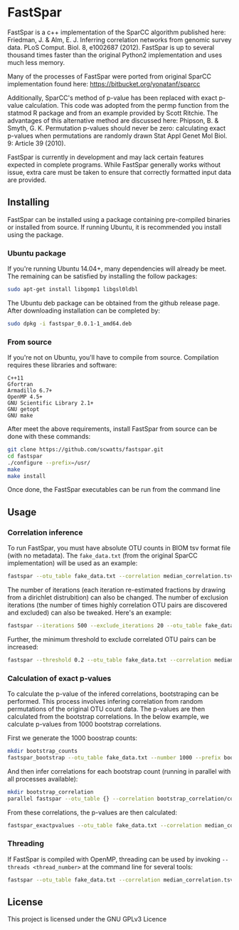 # FastSpar
FastSpar is a c++ implementation of the SparCC algorithm published here: Friedman, J. & Alm, E. J. Inferring correlation networks from genomic survey data. PLoS Comput. Biol. 8, e1002687 (2012). FastSpar is up to several thousand times faster than the original Python2 implementation and uses much less memory.

Many of the processes of FastSpar were ported from original SparCC implementation found here: https://bitbucket.org/yonatanf/sparcc

Additionally, SparCC's method of p-value has been replaced with exact p-value calculation. This code was adopted from the permp function from the statmod R package and from an example provided by Scott Ritchie. The advantages of this alternative method are discussed here: Phipson, B. & Smyth, G. K. Permutation p-values should never be zero: calculating exact p-values when permutations are randomly drawn Stat Appl Genet Mol Biol. 9: Article 39 (2010).

FastSpar is currently in development and may lack certain features expected in complete programs. While FastSpar generally works without issue, extra care must be taken to ensure that correctly formatted input data are provided.


## Installing
FastSpar can be installed using a package containing pre-compiled binaries or installed from source. If running Ubuntu, it is recommended you install using the package.


### Ubuntu package
If you're running Ubuntu 14.04+, many dependencies will already be meet. The remaining can be satisfied by installing the follow packages:
```bash
sudo apt-get install libgomp1 libgsl0ldbl
```

The Ubuntu deb package can be obtained from the github release page. After downloading installation can be completed by:
```bash
sudo dpkg -i fastspar_0.0.1-1_amd64.deb
```


### From source
If you're not on Ubuntu, you'll have to compile from source. Compilation requires these libraries and software:
```
C++11
Gfortran
Armadillo 6.7+
OpenMP 4.5+
GNU Scientific Library 2.1+
GNU getopt
GNU make
```

After meet the above requirements, install FastSpar from source can be done with these commands:
```bash
git clone https://github.com/scwatts/fastspar.git
cd fastspar
./configure --prefix=/usr/
make
make install
```
Once done, the FastSpar executables can be run from the command line


## Usage
### Correlation inference
To run FastSpar, you must have absolute OTU counts in BIOM tsv format file (with no metadata). The `fake_data.txt` (from the original SparCC implementation) will be used as an example:

```bash
fastspar --otu_table fake_data.txt --correlation median_correlation.tsv --covariance median_covariance.tsv
```

The number of iterations (each iteration re-estimated fractions by drawing from a dirichlet distrubition) can also be changed. The number of exclusion iterations (the number of times highly correlation OTU pairs are discovered and excluded) can also be tweaked. Here's an example:

```bash
fastspar --iterations 500 --exclude_iterations 20 --otu_table fake_data.txt --correlation median_correlation.tsv --covariance median_covariance.tsv
```

Further, the minimum threshold to exclude correlated OTU pairs can be increased:
```bash
fastspar --threshold 0.2 --otu_table fake_data.txt --correlation median_correlation.tsv --covariance median_covariance.tsv
```


### Calculation of exact p-values
To calculate the p-value of the infered correlations, bootstraping can be performed. This process involves infering correlation from random permutations of the original OTU count data. The p-values are then calculated from the bootstrap correlations. In the below example, we calculate p-values from 1000 bootstrap correlations.


First we generate the 1000 boostrap counts:

```bash
mkdir bootstrap_counts
fastspar_bootstrap --otu_table fake_data.txt --number 1000 --prefix bootstrap_counts/fake_data
```

And then infer correlations for each bootstrap count (running in parallel with all processes available):

```bash
mkdir bootstrap_correlation
parallel fastspar --otu_table {} --correlation bootstrap_correlation/cor_{/} --covariance bootstrap_correlation/cov_{/} -i 5 ::: bootstrap_counts/*
```

From these correlations, the p-values are then calculated:
```bash
fastspar_exactpvalues --otu_table fake_data.txt --correlation median_correlation.tsv --prefix bootstrap_correlation/cor_fake_data_ --permutations 1000 --outfile pvalues.tsv
```


### Threading
If FastSpar is compiled with OpenMP, threading can be used by invoking `--threads <thread_number>` at the command line for several tools:
```bash
fastspar --otu_table fake_data.txt --correlation median_correlation.tsv --covariance median_covariance.tsv --iterations 10000 --threads 32
```


## License
This project is licensed under the GNU GPLv3 Licence
